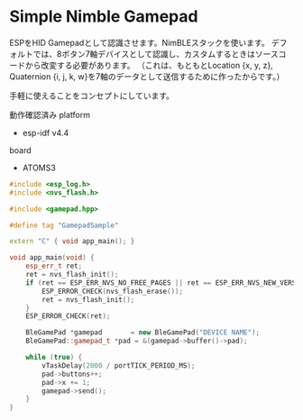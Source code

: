 # Simple Nimble Gamepad

ESPをHID Gamepadとして認識させます。NimBLEスタックを使います。
デフォルトでは、8ボタン7軸デバイスとして認識し、カスタムするときはソースコードから改変する必要があります。
（これは、もともとLocation {x, y, z}, Quaternion {i, j, k, w}を7軸のデータとして送信するために作ったからです。）

手軽に使えることをコンセプトにしています。

動作確認済み
platform
- esp-idf v4.4

board
- ATOMS3

```cpp
#include <esp_log.h>
#include <nvs_flash.h>

#include <gamepad.hpp>

#define tag "GamepadSample"

extern "C" { void app_main(); }

void app_main(void) {
	esp_err_t ret;
	ret = nvs_flash_init();
	if (ret == ESP_ERR_NVS_NO_FREE_PAGES || ret == ESP_ERR_NVS_NEW_VERSION_FOUND) {
		ESP_ERROR_CHECK(nvs_flash_erase());
		ret = nvs_flash_init();
	}
	ESP_ERROR_CHECK(ret);

	BleGamePad *gamepad		  = new BleGamePad("DEVICE NAME");
	BleGamePad::gamepad_t *pad = &(gamepad->buffer()->pad);

	while (true) {
		vTaskDelay(2000 / portTICK_PERIOD_MS);
		pad->buttons++;
		pad->x += 1;
		gamepad->send();
	}
}
```

